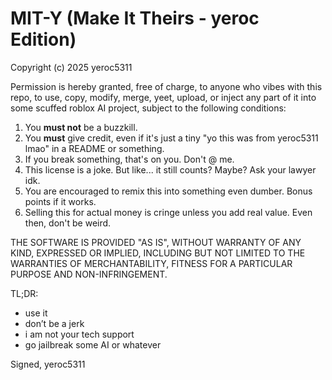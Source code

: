 # MIT-Y (Make It Theirs - yeroc Edition)

Copyright (c) 2025 yeroc5311

Permission is hereby granted, free of charge, to anyone who vibes with this repo,
to use, copy, modify, merge, yeet, upload, or inject any part of it into some scuffed
roblox AI project, subject to the following conditions:

1. You **must not** be a buzzkill.
2. You **must** give credit, even if it's just a tiny "yo this was from yeroc5311 lmao" in a README or something.
3. If you break something, that's on you. Don't @ me.
4. This license is a joke. But like... it still counts? Maybe? Ask your lawyer idk.
5. You are encouraged to remix this into something even dumber. Bonus points if it works.
6. Selling this for actual money is cringe unless you add real value. Even then, don't be weird.

THE SOFTWARE IS PROVIDED "AS IS", WITHOUT WARRANTY OF ANY KIND,
EXPRESSED OR IMPLIED, INCLUDING BUT NOT LIMITED TO THE WARRANTIES
OF MERCHANTABILITY, FITNESS FOR A PARTICULAR PURPOSE AND NON-INFRINGEMENT.

TL;DR:

- use it
- don’t be a jerk
- i am not your tech support
- go jailbreak some AI or whatever

Signed, yeroc5311


